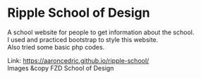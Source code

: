 # Ripple School of Design
A school website for people to get information about the school.  
I used and practiced bootstrap to style this website.  
Also tried some basic php codes.  

Link: https://aaroncedric.github.io/ripple-school/  
Images &copy FZD School of Design
